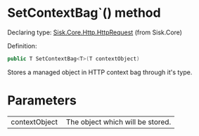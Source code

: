 <!--

Copyrights 2023 Sisk Framework - CypherPotato
Published under MIT license

!!! DO NOT EDIT THIS FILE !!!
This file was generated by a tool in the Sisk package. To edit the information in this documentation,
edit the XML documentation present in the Sisk source code.

-->


# SetContextBag`() method

Declaring type: [Sisk.Core.Http.HttpRequest](/read?q=/contents/spec/Sisk.Core.Http.HttpRequest.md) (from Sisk.Core)


Definition:

```cs
public T SetContextBag<T>(T contextObject)
```

Stores a managed object in HTTP context bag through it's type.


# Parameters

<table>
    <tbody>
<tr>
    <td width="33%">contextObject</td>
    <td>The object which will be stored.</td>
</tr>
    </tbody>
</table>
